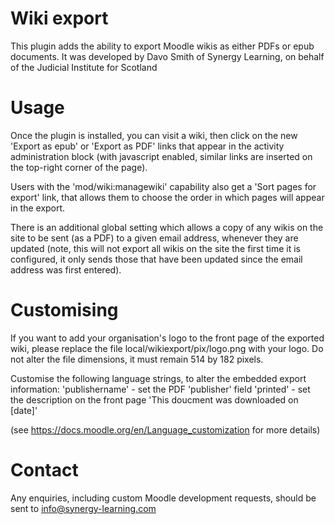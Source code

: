 Wiki export
===========

This plugin adds the ability to export Moodle wikis as either PDFs or epub documents.
It was developed by Davo Smith of Synergy Learning, on behalf of the Judicial Institute for Scotland

Usage
=====

Once the plugin is installed, you can visit a wiki, then click on the new 'Export as epub' or 'Export as PDF' links that appear
in the activity administration block (with javascript enabled, similar links are inserted on the top-right corner of the page).

Users with the 'mod/wiki:managewiki' capability also get a 'Sort pages for export' link, that allows them to choose the order in
which pages will appear in the export.

There is an additional global setting which allows a copy of any wikis on the site to be sent (as a PDF) to a given email address,
whenever they are updated (note, this will not export all wikis on the site the first time it is configured, it only sends those
that have been updated since the email address was first entered).

Customising
===========

If you want to add your organisation's logo to the front page of the exported wiki, please replace the file
local/wikiexport/pix/logo.png with your logo. Do not alter the file dimensions, it must remain 514 by 182 pixels.

Customise the following language strings, to alter the embedded export information:
'publishername' - set the PDF 'publisher' field
'printed' - set the description on the front page 'This doucment was downloaded on [date]'

(see https://docs.moodle.org/en/Language_customization for more details)

Contact
=======

Any enquiries, including custom Moodle development requests, should be sent to info@synergy-learning.com
